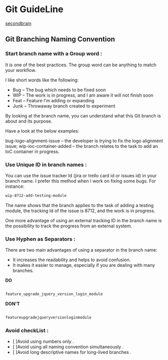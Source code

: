 # Git GuideLine

[secondbrain](https://zakariachamakh.github.io/)

## Git Branching Naming Convention

### Start branch name with a Group word :

It is one of the best practices. The group word can be anything to match your workflow.

I like short words like the following:

- Bug – The bug which needs to be fixed soon
- WIP – The work is in progress, and I am aware it will not finish soon 
- Feat  –  Feature I'm adding or expanding
- Junk  –  Throwaway branch created to experiment 

By looking at the branch name, you can understand what this Git branch is about and its purpose.

Have a look at the below examples:

bug-logo-alignment-issue – the developer is trying to fix the logo alignment issue;
wip-ioc-container-added – the branch relates to the task to add an IoC container in progress.

### Use Unique ID in branch names : 

You can use the issue tracker Id (jira or trello card id or issues id) in your branch name. I prefer this method when I work on fixing some bugs. For instance:

```md
wip-8712-add-testing-module

```

The name shows that the branch applies to the task of adding a testing module, the tracking Id of the issue is 8712, and the work is in progress.

One more advantage of using an external tracking ID in the branch name is the possibility to track the progress from an external system. 

### Use Hyphen as Separators : 

There are two main advantages of using a separator in the branch name:

- It increases the readability and helps to avoid confusion.
- It makes it easier to manage, especially if you are dealing with many branches. 

**DO** 

```md

feature_upgrade_jquery_version_login_module

```

**DON'T** 

```md

featureupgradejqueryversionloginmodule

```

### Avoid checkList : 

- [ ]Avoid using numbers only .
- [ ]Avoid using all naming convention simultaneously . 
- [ ]Avoid long descriptive names for long-lived branches .
















